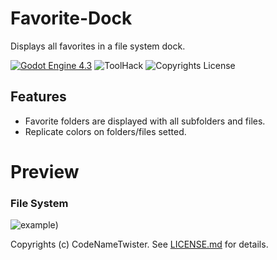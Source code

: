 # Favorite-Dock
Displays all favorites in a file system dock.

[![Godot Engine 4.3](https://img.shields.io/badge/Godot_Engine-4.x-blue)](https://godotengine.org/) ![ToolHack](https://img.shields.io/badge/Tool-Addon-green) ![Copyrights License](https://img.shields.io/badge/License-MIT-blue)


## Features
* Favorite folders are displayed with all subfolders and files.
* Replicate colors on folders/files setted.

# Preview

### File System

![example](https://github.com/user-attachments/assets/16f2af78-e8ce-40f3-9f07-51404edb2172))

Copyrights (c) CodeNameTwister. See [LICENSE.md](LICENSE.md) for details.

[godot engine]: https://godotengine.org/
